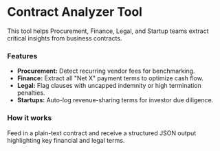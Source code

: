 # Contract Analyzer Tool

This tool helps Procurement, Finance, Legal, and Startup teams extract critical insights from business contracts.

### Features
- **Procurement:** Detect recurring vendor fees for benchmarking.
- **Finance:** Extract all "Net X" payment terms to optimize cash flow.
- **Legal:** Flag clauses with uncapped indemnity or high termination penalties.
- **Startups:** Auto-log revenue-sharing terms for investor due diligence.

### How it works
Feed in a plain-text contract and receive a structured JSON output highlighting key financial and legal terms.
